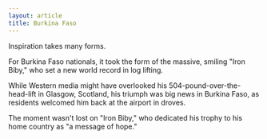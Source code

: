 ```yaml
---
layout: article
title: Burkina Faso
---
```

Inspiration takes many forms.

For Burkina Faso nationals, it took the form of the massive, smiling "Iron Biby," who set a new world record in log lifting.

While Western media might have overlooked his 504-pound-over-the-head-lift in Glasgow, Scotland, his triumph was big news in Burkina Faso, as residents welcomed him back at the airport in droves.

The moment wasn't lost on "Iron Biby," who dedicated his trophy to his home country as "a message of hope."